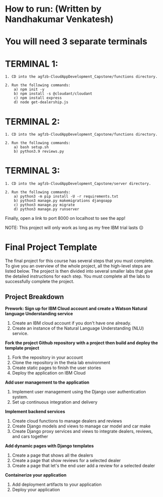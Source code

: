 # How to run: (Written by Nandhakumar Venkatesh)
# You will need 3 separate terminals

# TERMINAL 1:
    1. CD into the agfzb-CloudAppDevelopment_Capstone/functions directory.

    2. Run the following commands:
        a) npm init -y
        b) npm install -s @cloudant/cloudant
        c) npm install express
        d) node get-dealership.js

# TERMINAL 2:
    1. CD into the agfzb-CloudAppDevelopment_Capstone/functions directory.

    2. Run the following commands:
        a) bash setup.sh
        b) python3.9 reviews.py

# TERMINAL 3:
    1. CD into the agfzb-CloudAppDevelopment_Capstone/server directory.
    
    2. Run the following commands:
        a) python3 -m pip install -U -r requirements.txt
        b) python3 manage.py makemigrations djangoapp
        c) python3 manage.py migrate
        d) python3 manage.py runserver

Finally, open a link to port 8000 on localhost to see the app!

NOTE: This project will only work as long as my free IBM trial lasts 😔

# Final Project Template

The final project for this course has several steps that you must complete. 
To give you an overview of the whole project, all the high-level steps are listed below. 
The project is then divided into several smaller labs that give the detailed instructions for each step. 
You must complete all the labs to successfully complete the project.

## Project Breakdown

**Prework: Sign up for IBM Cloud account and create a Watson Natural language Understanding service**
1. Create an IBM cloud account if you don't have one already.
2. Create an instance of the Natural Language Understanding (NLU) service.

**Fork the project Github repository with a project then build and deploy the template project**
1. Fork the repository in your account
2. Clone the repository in the theia lab environment
3. Create static pages to finish the user stories
4. Deploy the application on IBM Cloud

**Add user management to the application**
1. Implement user management using the Django user authentication system.
2. Set up continuous integration and delivery

**Implement backend services**
1. Create cloud functions to manage dealers and reviews
2. Create Django models and views to manage car model and car make
3. Create Django proxy services and views to integrate dealers, reviews, and cars together
 
**Add dynamic pages with Django templates**
1. Create a page that shows all the dealers
2. Create a page that show reviews for a selected dealer
3. Create a page that let's the end user add a review for a selected dealer

**Containerize your application**
1. Add deployment artifacts to your application
2. Deploy your application
